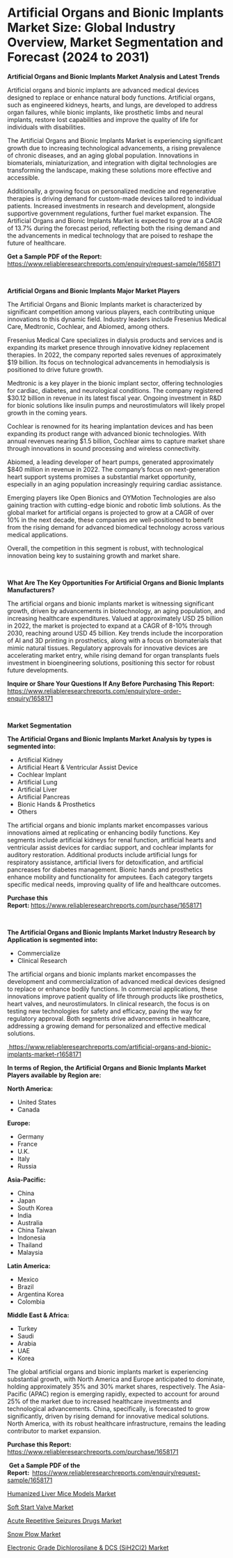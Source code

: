 <p><h1>Artificial Organs and Bionic Implants Market Size: Global Industry Overview, Market Segmentation and Forecast (2024 to 2031)</h1></p><p><strong>Artificial Organs and Bionic Implants Market Analysis and Latest Trends</strong></p>
<p><p>Artificial organs and bionic implants are advanced medical devices designed to replace or enhance natural body functions. Artificial organs, such as engineered kidneys, hearts, and lungs, are developed to address organ failures, while bionic implants, like prosthetic limbs and neural implants, restore lost capabilities and improve the quality of life for individuals with disabilities. </p><p>The Artificial Organs and Bionic Implants Market is experiencing significant growth due to increasing technological advancements, a rising prevalence of chronic diseases, and an aging global population. Innovations in biomaterials, miniaturization, and integration with digital technologies are transforming the landscape, making these solutions more effective and accessible. </p><p>Additionally, a growing focus on personalized medicine and regenerative therapies is driving demand for custom-made devices tailored to individual patients. Increased investments in research and development, alongside supportive government regulations, further fuel market expansion. The Artificial Organs and Bionic Implants Market is expected to grow at a CAGR of 13.7% during the forecast period, reflecting both the rising demand and the advancements in medical technology that are poised to reshape the future of healthcare.</p></p>
<p><strong>Get a Sample PDF of the Report:&nbsp;</strong> <a href="https://www.reliableresearchreports.com/enquiry/request-sample/1658171?utm_campaign=1289&utm_medium=2&utm_source=Github&utm_content=ia&utm_term=28092024&utm_id=artificial-organs-and-bionic-implants">https://www.reliableresearchreports.com/enquiry/request-sample/1658171</a></p>
<p>&nbsp;</p>
<p><strong>Artificial Organs and Bionic Implants Major Market Players</strong></p>
<p><p>The Artificial Organs and Bionic Implants market is characterized by significant competition among various players, each contributing unique innovations to this dynamic field. Industry leaders include Fresenius Medical Care, Medtronic, Cochlear, and Abiomed, among others.</p><p>Fresenius Medical Care specializes in dialysis products and services and is expanding its market presence through innovative kidney replacement therapies. In 2022, the company reported sales revenues of approximately $19 billion. Its focus on technological advancements in hemodialysis is positioned to drive future growth.</p><p>Medtronic is a key player in the bionic implant sector, offering technologies for cardiac, diabetes, and neurological conditions. The company registered $30.12 billion in revenue in its latest fiscal year. Ongoing investment in R&D for bionic solutions like insulin pumps and neurostimulators will likely propel growth in the coming years.</p><p>Cochlear is renowned for its hearing implantation devices and has been expanding its product range with advanced bionic technologies. With annual revenues nearing $1.5 billion, Cochlear aims to capture market share through innovations in sound processing and wireless connectivity.</p><p>Abiomed, a leading developer of heart pumps, generated approximately $840 million in revenue in 2022. The company’s focus on next-generation heart support systems promises a substantial market opportunity, especially in an aging population increasingly requiring cardiac assistance.</p><p>Emerging players like Open Bionics and OYMotion Technologies are also gaining traction with cutting-edge bionic and robotic limb solutions. As the global market for artificial organs is projected to grow at a CAGR of over 10% in the next decade, these companies are well-positioned to benefit from the rising demand for advanced biomedical technology across various medical applications. </p><p>Overall, the competition in this segment is robust, with technological innovation being key to sustaining growth and market share.</p></p>
<p>&nbsp;</p>
<p><strong>What Are The Key Opportunities For Artificial Organs and Bionic Implants Manufacturers?</strong></p>
<p><p>The artificial organs and bionic implants market is witnessing significant growth, driven by advancements in biotechnology, an aging population, and increasing healthcare expenditures. Valued at approximately USD 25 billion in 2022, the market is projected to expand at a CAGR of 8-10% through 2030, reaching around USD 45 billion. Key trends include the incorporation of AI and 3D printing in prosthetics, along with a focus on biomaterials that mimic natural tissues. Regulatory approvals for innovative devices are accelerating market entry, while rising demand for organ transplants fuels investment in bioengineering solutions, positioning this sector for robust future developments.</p></p>
<p><strong>Inquire or Share Your Questions If Any Before Purchasing This Report:</strong> <a href="https://www.reliableresearchreports.com/enquiry/pre-order-enquiry/1658171?utm_campaign=1289&utm_medium=2&utm_source=Github&utm_content=ia&utm_term=28092024&utm_id=artificial-organs-and-bionic-implants">https://www.reliableresearchreports.com/enquiry/pre-order-enquiry/1658171</a></p>
<p>&nbsp;</p>
<p><strong>Market Segmentation</strong></p>
<p><strong>The Artificial Organs and Bionic Implants Market Analysis by types is segmented into:</strong></p>
<p><ul><li>Artificial Kidney</li><li>Artificial Heart & Ventricular Assist Device</li><li>Cochlear Implant</li><li>Artificial Lung</li><li>Artificial Liver</li><li>Artificial Pancreas</li><li>Bionic Hands & Prosthetics</li><li>Others</li></ul></p>
<p><p>The artificial organs and bionic implants market encompasses various innovations aimed at replicating or enhancing bodily functions. Key segments include artificial kidneys for renal function, artificial hearts and ventricular assist devices for cardiac support, and cochlear implants for auditory restoration. Additional products include artificial lungs for respiratory assistance, artificial livers for detoxification, and artificial pancreases for diabetes management. Bionic hands and prosthetics enhance mobility and functionality for amputees. Each category targets specific medical needs, improving quality of life and healthcare outcomes.</p></p>
<p><strong>Purchase this Report:&nbsp;</strong><a href="https://www.reliableresearchreports.com/purchase/1658171?utm_campaign=1289&utm_medium=2&utm_source=Github&utm_content=ia&utm_term=28092024&utm_id=artificial-organs-and-bionic-implants">https://www.reliableresearchreports.com/purchase/1658171</a></p>
<p>&nbsp;</p>
<p><strong>The Artificial Organs and Bionic Implants Market Industry Research by Application is segmented into:</strong></p>
<p><ul><li>Commercialize</li><li>Clinical Research</li></ul></p>
<p><p>The artificial organs and bionic implants market encompasses the development and commercialization of advanced medical devices designed to replace or enhance bodily functions. In commercial applications, these innovations improve patient quality of life through products like prosthetics, heart valves, and neurostimulators. In clinical research, the focus is on testing new technologies for safety and efficacy, paving the way for regulatory approval. Both segments drive advancements in healthcare, addressing a growing demand for personalized and effective medical solutions.</p></p>
<p><a href="https://www.reliableresearchreports.com/artificial-organs-and-bionic-implants-market-r1658171?utm_campaign=1289&utm_medium=2&utm_source=Github&utm_content=ia&utm_term=28092024&utm_id=artificial-organs-and-bionic-implants">&nbsp;https://www.reliableresearchreports.com/artificial-organs-and-bionic-implants-market-r1658171</a></p>
<p><strong>In terms of Region, the Artificial Organs and Bionic Implants Market Players available by Region are:</strong></p>
<p>
    <p> <strong> North America: </strong>
        <ul>
            <li>United States</li>
            <li>Canada</li>
        </ul>
        </p> 
    <p> <strong> Europe: </strong>
        <ul>
            <li>Germany</li>
            <li>France</li>
            <li>U.K.</li>
            <li>Italy</li>
            <li>Russia</li>
        </ul>
        </p> 
    <p> <strong> Asia-Pacific: </strong>
        <ul>
            <li>China</li>
            <li>Japan</li>
            <li>South Korea</li>
            <li>India</li>
            <li>Australia</li>
            <li>China Taiwan</li>
            <li>Indonesia</li>
            <li>Thailand</li>
            <li>Malaysia</li>
        </ul>
        </p> 
    <p> <strong> Latin America: </strong>
        <ul>
            <li>Mexico</li>
            <li>Brazil</li>
            <li>Argentina Korea</li>
            <li>Colombia</li>
        </ul>
        </p> 
    <p> <strong> Middle East & Africa: </strong>
        <ul>
            <li>Turkey</li>
            <li>Saudi</li>
            <li>Arabia</li>
            <li>UAE</li>
            <li>Korea</li>
        </ul>
    </p>
    </p>
<p><p>The global artificial organs and bionic implants market is experiencing substantial growth, with North America and Europe anticipated to dominate, holding approximately 35% and 30% market shares, respectively. The Asia-Pacific (APAC) region is emerging rapidly, expected to account for around 25% of the market due to increased healthcare investments and technological advancements. China, specifically, is forecasted to grow significantly, driven by rising demand for innovative medical solutions. North America, with its robust healthcare infrastructure, remains the leading contributor to market expansion.</p></p>
<p><strong>Purchase this Report: </strong><a href="https://www.reliableresearchreports.com/purchase/1658171?utm_campaign=1289&utm_medium=2&utm_source=Github&utm_content=ia&utm_term=28092024&utm_id=artificial-organs-and-bionic-implants">https://www.reliableresearchreports.com/purchase/1658171</a></p>
<p>&nbsp;<strong>Get a Sample PDF of the Report:&nbsp;&nbsp;</strong><a href="https://www.reliableresearchreports.com/enquiry/request-sample/1658171?utm_campaign=1289&utm_medium=2&utm_source=Github&utm_content=ia&utm_term=28092024&utm_id=artificial-organs-and-bionic-implants">https://www.reliableresearchreports.com/enquiry/request-sample/1658171</a></p>
<p><strong></strong></p>
<p><p><a href="https://issuu.com/reportprime-2/docs/humanized-liver-mice-models-market-_1e2f19be41d0a0?utm_campaign=1289&utm_medium=2&utm_source=Github&utm_content=ia&utm_term=28092024&utm_id=artificial-organs-and-bionic-implants">Humanized Liver Mice Models Market</a></p><p><a href="https://www.linkedin.com/pulse/soft-start-valve-market-global-regional-analysis-focus-region-1hyle?trackingId=ZODb7L8yTjyNm0LPkcS8Mw%3D%3D&utm_campaign=1289&utm_medium=2&utm_source=Github&utm_content=ia&utm_term=28092024&utm_id=artificial-organs-and-bionic-implants">Soft Start Valve Market</a></p><p><a href="https://issuu.com/reportprime-2/docs/acute-repetitive-seizures-drugs-mar_90df836775eee1?utm_campaign=1289&utm_medium=2&utm_source=Github&utm_content=ia&utm_term=28092024&utm_id=artificial-organs-and-bionic-implants">Acute Repetitive Seizures Drugs Market</a></p><p><a href="https://www.linkedin.com/pulse/global-snow-plow-market-sector-types-applications-player-wsfxf?trackingId=o4FjIJ5vQTi8kHlq5DD4KQ%3D%3D&utm_campaign=1289&utm_medium=2&utm_source=Github&utm_content=ia&utm_term=28092024&utm_id=artificial-organs-and-bionic-implants">Snow Plow Market</a></p><p><a href="https://github.com/globismark/Market-Research-Report-List-5/blob/main/electronic-grade-dichlorosilane-dcs-sih2cl2-market.md?utm_campaign=1289&utm_medium=2&utm_source=Github&utm_content=ia&utm_term=28092024&utm_id=artificial-organs-and-bionic-implants">Electronic Grade Dichlorosilane & DCS (SiH2Cl2) Market</a></p></p>